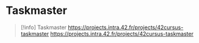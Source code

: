 # Taskmaster

> [!info]
> Taskmaster
> https://projects.intra.42.fr/projects/42cursus-taskmaster
https://projects.intra.42.fr/projects/42cursus-taskmaster
